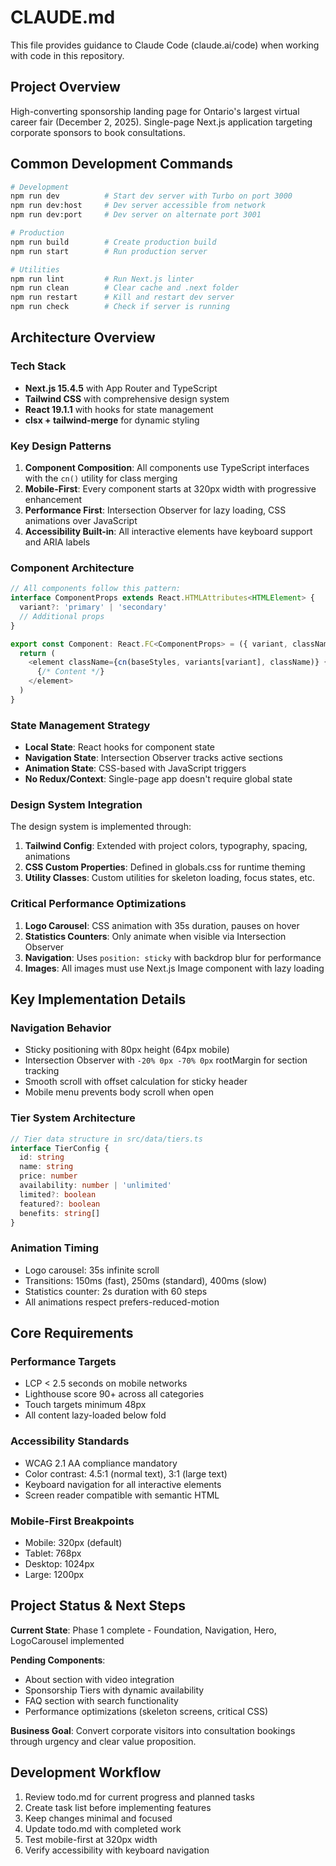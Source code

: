 # CLAUDE.md

This file provides guidance to Claude Code (claude.ai/code) when working with code in this repository.

## Project Overview
High-converting sponsorship landing page for Ontario's largest virtual career fair (December 2, 2025). Single-page Next.js application targeting corporate sponsors to book consultations.

## Common Development Commands
```bash
# Development
npm run dev          # Start dev server with Turbo on port 3000
npm run dev:host     # Dev server accessible from network
npm run dev:port     # Dev server on alternate port 3001

# Production
npm run build        # Create production build
npm run start        # Run production server

# Utilities
npm run lint         # Run Next.js linter
npm run clean        # Clear cache and .next folder
npm run restart      # Kill and restart dev server
npm run check        # Check if server is running
```

## Architecture Overview

### Tech Stack
- **Next.js 15.4.5** with App Router and TypeScript
- **Tailwind CSS** with comprehensive design system
- **React 19.1.1** with hooks for state management
- **clsx + tailwind-merge** for dynamic styling

### Key Design Patterns
1. **Component Composition**: All components use TypeScript interfaces with the `cn()` utility for class merging
2. **Mobile-First**: Every component starts at 320px width with progressive enhancement
3. **Performance First**: Intersection Observer for lazy loading, CSS animations over JavaScript
4. **Accessibility Built-in**: All interactive elements have keyboard support and ARIA labels

### Component Architecture
```typescript
// All components follow this pattern:
interface ComponentProps extends React.HTMLAttributes<HTMLElement> {
  variant?: 'primary' | 'secondary'
  // Additional props
}

export const Component: React.FC<ComponentProps> = ({ variant, className, ...props }) => {
  return (
    <element className={cn(baseStyles, variants[variant], className)} {...props}>
      {/* Content */}
    </element>
  )
}
```

### State Management Strategy
- **Local State**: React hooks for component state
- **Navigation State**: Intersection Observer tracks active sections
- **Animation State**: CSS-based with JavaScript triggers
- **No Redux/Context**: Single-page app doesn't require global state

### Design System Integration
The design system is implemented through:
1. **Tailwind Config**: Extended with project colors, typography, spacing, animations
2. **CSS Custom Properties**: Defined in globals.css for runtime theming
3. **Utility Classes**: Custom utilities for skeleton loading, focus states, etc.

### Critical Performance Optimizations
1. **Logo Carousel**: CSS animation with 35s duration, pauses on hover
2. **Statistics Counters**: Only animate when visible via Intersection Observer
3. **Navigation**: Uses `position: sticky` with backdrop blur for performance
4. **Images**: All images must use Next.js Image component with lazy loading

## Key Implementation Details

### Navigation Behavior
- Sticky positioning with 80px height (64px mobile)
- Intersection Observer with `-20% 0px -70% 0px` rootMargin for section tracking
- Smooth scroll with offset calculation for sticky header
- Mobile menu prevents body scroll when open

### Tier System Architecture
```typescript
// Tier data structure in src/data/tiers.ts
interface TierConfig {
  id: string
  name: string
  price: number
  availability: number | 'unlimited'
  limited?: boolean
  featured?: boolean
  benefits: string[]
}
```

### Animation Timing
- Logo carousel: 35s infinite scroll
- Transitions: 150ms (fast), 250ms (standard), 400ms (slow)
- Statistics counter: 2s duration with 60 steps
- All animations respect prefers-reduced-motion

## Core Requirements

### Performance Targets
- LCP < 2.5 seconds on mobile networks
- Lighthouse score 90+ across all categories
- Touch targets minimum 48px
- All content lazy-loaded below fold

### Accessibility Standards
- WCAG 2.1 AA compliance mandatory
- Color contrast: 4.5:1 (normal text), 3:1 (large text)
- Keyboard navigation for all interactive elements
- Screen reader compatible with semantic HTML

### Mobile-First Breakpoints
- Mobile: 320px (default)
- Tablet: 768px
- Desktop: 1024px
- Large: 1200px

## Project Status & Next Steps
**Current State**: Phase 1 complete - Foundation, Navigation, Hero, LogoCarousel implemented

**Pending Components**:
- About section with video integration
- Sponsorship Tiers with dynamic availability
- FAQ section with search functionality
- Performance optimizations (skeleton screens, critical CSS)

**Business Goal**: Convert corporate visitors into consultation bookings through urgency and clear value proposition.

## Development Workflow
1. Review todo.md for current progress and planned tasks
2. Create task list before implementing features
3. Keep changes minimal and focused
4. Update todo.md with completed work
5. Test mobile-first at 320px width
6. Verify accessibility with keyboard navigation